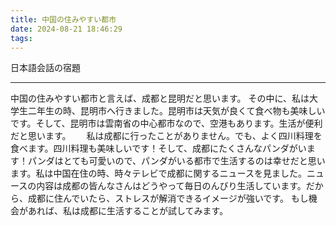 ```yaml
---
title: 中国の住みやすい都市
date: 2024-08-21 18:46:29
tags:
---
```

日本語会話の宿題
***
中国の住みやすい都市と言えば、成都と昆明だと思います。
その中に、私は大学生二年生の時、昆明市へ行きました。昆明市は天気が良くて食べ物も美味しいです。そして、昆明市は雲南省の中心都市なので、空港もあります。生活が便利だと思います。　　
私は成都に行ったことがありません。でも、よく四川料理を食べます。四川料理も美味しいです！そして、成都にたくさんなパンダがいます！パンダはとても可愛いので、パンダがいる都市で生活するのは幸せだと思います。私は中国在住の時、時々テレビで成都に関するニュースを見ました。ニュースの内容は成都の皆んなさんはどうやって毎日のんびり生活しています。だから、成都に住んでいたら、ストレスが解消できるイメージが強いです。
もし機会があれば、私は成都に生活することが試してみます。
